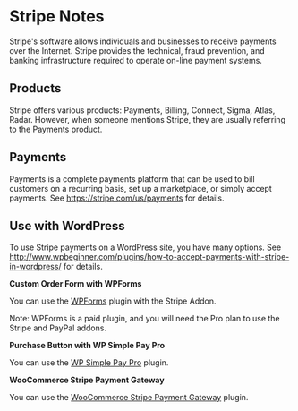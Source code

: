 # Stripe Notes

Stripe's software allows individuals and businesses to receive payments over the
Internet.  Stripe provides the technical, fraud prevention, and banking
infrastructure required to operate on-line payment systems.


## Products

Stripe offers various products: Payments, Billing, Connect, Sigma, Atlas, Radar.
However, when someone mentions Stripe, they are usually referring to the
Payments product.


## Payments

Payments is a complete payments platform that can be used to bill customers on a
recurring basis, set up a marketplace, or simply accept payments.  See
https://stripe.com/us/payments for details.


## Use with WordPress

To use Stripe payments on a WordPress site, you have many options.  See
http://www.wpbeginner.com/plugins/how-to-accept-payments-with-stripe-in-wordpress/
for details.

**Custom Order Form with WPForms**

You can use the [WPForms] plugin with the Stripe Addon.

Note: WPForms is a paid plugin, and you will need the Pro plan to use the Stripe
and PayPal addons.

**Purchase Button with WP Simple Pay Pro**

You can use the [WP Simple Pay Pro][wpsimplepay] plugin.

**WooCommerce Stripe Payment Gateway**

You can use the [WooCommerce Stripe Payment Gateway][woocommerce-gateway-stripe]
plugin.


[wpforms]: https://wpforms.com/
[wpsimplepay]: https://wpsimplepay.com/
[woocommerce]: https://woocommerce.com/
[woocommerce-gateway-stripe]: https://wordpress.org/plugins/woocommerce-gateway-stripe/

